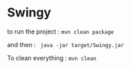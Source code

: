 # Swingy


to run the project : ``` mvn clean package ```

and then : ``` java -jar target/Swingy.jar```

To clean everything : ```mvn clean```

